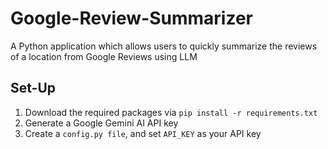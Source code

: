# Google-Review-Summarizer

A Python application which allows users to quickly summarize the reviews of a location from Google Reviews using LLM

## Set-Up

1. Download the required packages via `pip install -r requirements.txt`
2. Generate a Google Gemini AI API key
3. Create a `config.py file`, and set `API_KEY` as your API key
